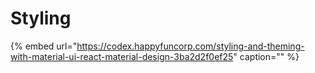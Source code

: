 # Styling

{% embed url="https://codex.happyfuncorp.com/styling-and-theming-with-material-ui-react-material-design-3ba2d2f0ef25" caption="" %}

